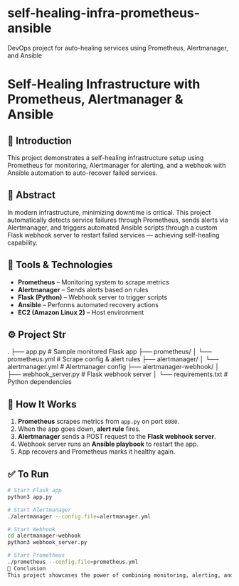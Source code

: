 # self-healing-infra-prometheus-ansible
DevOps project for auto-healing services using Prometheus, Alertmanager, and Ansible
# Self-Healing Infrastructure with Prometheus, Alertmanager & Ansible

## 📌 Introduction
This project demonstrates a self-healing infrastructure setup using Prometheus for monitoring, Alertmanager for alerting, and a webhook with Ansible automation to auto-recover failed services.

## 📄 Abstract
In modern infrastructure, minimizing downtime is critical. This project automatically detects service failures through Prometheus, sends alerts via Alertmanager, and triggers automated Ansible scripts through a custom Flask webhook server to restart failed services — achieving self-healing capability.

## 🧰 Tools & Technologies
- **Prometheus** – Monitoring system to scrape metrics
- **Alertmanager** – Sends alerts based on rules
- **Flask (Python)** – Webhook server to trigger scripts
- **Ansible** – Performs automated recovery actions
- **EC2 (Amazon Linux 2)** – Host environment

## ⚙️ Project Str
.
├── app.py # Sample monitored Flask app
├── prometheus/
│ └── prometheus.yml # Scrape config & alert rules
├── alertmanager/
│ └── alertmanager.yml # Alertmanager config
├── alertmanager-webhook/
│ ├── webhook_server.py # Flask webhook server
│ └── requirements.txt # Python dependencies

## 🚀 How It Works
1. **Prometheus** scrapes metrics from `app.py` on port `8080`.
2. When the app goes down, **alert rule** fires.
3. **Alertmanager** sends a POST request to the **Flask webhook server**.
4. Webhook server runs an **Ansible playbook** to restart the app.
5. App recovers and Prometheus marks it healthy again.

## ✅ To Run
```bash
# Start Flask app
python3 app.py

# Start Alertmanager
./alertmanager --config.file=alertmanager.yml

# Start Webhook
cd alertmanager-webhook
python3 webhook_server.py

# Start Prometheus
./prometheus --config.file=prometheus.yml
📌 Conclusion
This project showcases the power of combining monitoring, alerting, and automation to build a resilient, self-healing infrastructure — reducing the need for manual intervention during failures.

